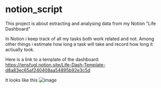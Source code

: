 # notion_script

This project is about extracting and analysing data from my Notion "Life Dashboard"

In Notion i keep track of all my tasks both work related and not. Among other things i estimate how long a task will take and record how long it actiually took.

Here is a link to a template of the dashboard: https://jensfugl.notion.site/Life-Dash-Template-d8a83ec65af240408aa54895b92e3c5d

It looks like this
![image](https://user-images.githubusercontent.com/36481404/156010503-d0294dc9-b5d7-4ec0-9aa5-3f54e44fc8a1.png)


